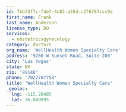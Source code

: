 ```yaml
---
id: 7bb73f7c-f4e7-4c83-a35d-c2f6787ccc9e
first_name: Frank
last_name: Anderson
license_type: DO
services:
  - obstetricsgynecology
category: doctors
org_name: 'WellHealth Women Specialty Care'
address: '9260 W Sunset Road, Suite 200'
city: 'Las Vegas'
state: NV
zip: '89148'
phone: '7022707758'
title: 'WellHealth Women Specialty Care'
_geoloc:
  lng: -115.28485
  lat: 36.049095
---
```

